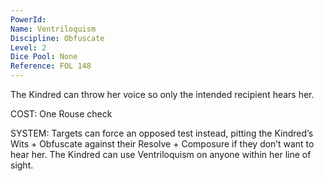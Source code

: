 ```yaml
---
PowerId: 
Name: Ventriloquism
Discipline: Obfuscate
Level: 2
Dice Pool: None
Reference: FOL 148
---
```

The Kindred can throw her voice so only the intended recipient hears her.

COST: One Rouse check

SYSTEM: Targets can force an opposed test instead, pitting the Kindred’s Wits + Obfuscate against their Resolve + Composure if they don’t want to hear her. The Kindred can use Ventriloquism on anyone within her line of sight.